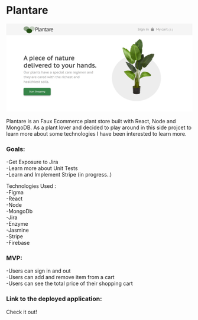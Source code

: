 # Plantare

![img](plantare.png)

Plantare is an Faux Ecommerce plant store built with React, Node and MongoDB.
As a plant lover and decided to play around in this side projcet to learn more about some technologies I have been interested to learn more. <br>


### Goals:

-Get Exposure to Jira  <br>
-Learn more about Unit Tests  <br>
-Learn and Implement Stripe (in progress..) <br>

Technologies Used : <br>
-Figma <br>
-React <br>
-Node <br>
-MongoDb <br>
-Jira <br>
-Enzyme <br>
-Jasmine <br>
-Stripe <br>
-Firebase <br>

### MVP:

-Users can sign in and out <br>
-Users can add and remove item from a cart  <br>
-Users can see the total price of their shopping cart  <br>

### Link to the deployed application:

Check it out!
